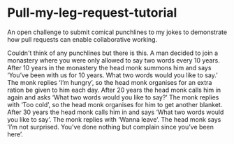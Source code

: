 # Pull-my-leg-request-tutorial
An open challenge to submit comical punchlines to my jokes to demonstrate how pull requests can enable collaborative working.

Couldn't think of any punchlines but there is this.
A man decided to join a monastery where you were only allowed to say two words every 10 years.
After 10 years in the monastery the head monk summons him and says ‘You’ve been with us for 10 years. What two words would you like to say.’ 
The monk replies ‘I’m hungry’, so the head monk organises for an extra ration be given to him each day. 
After 20 years the head monk calls him in again and asks ‘What two words would you like to say?’ 
The monk replies with ‘Too cold’, so the head monk organises for him to get another blanket. 
After 30 years the head monk calls him in and says ‘What two words would you like to say’. 
The monk replies with ‘Wanna leave’. 
The head monk says ‘I’m not surprised. You’ve done nothing but complain since you’ve been here’. 

